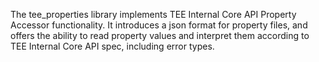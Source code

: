 The tee_properties library implements TEE Internal Core API Property Accessor
functionality. It introduces a json format for property files, and offers the
ability to read property values and interpret them according to TEE Internal
Core API spec, including error types.